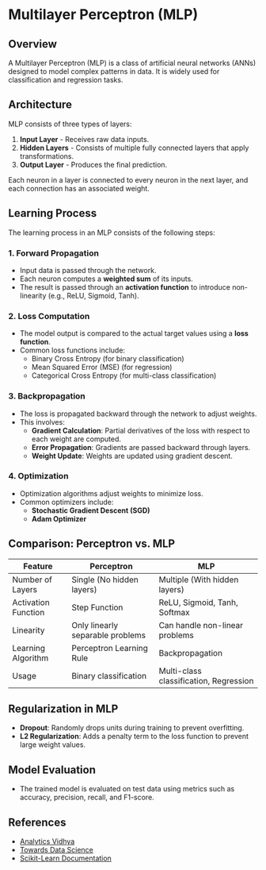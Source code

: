 # Multilayer Perceptron (MLP)

## Overview
A Multilayer Perceptron (MLP) is a class of artificial neural networks (ANNs) designed to model complex patterns in data. It is widely used for classification and regression tasks.

## Architecture
MLP consists of three types of layers:
1. **Input Layer** - Receives raw data inputs.
2. **Hidden Layers** - Consists of multiple fully connected layers that apply transformations.
3. **Output Layer** - Produces the final prediction.

Each neuron in a layer is connected to every neuron in the next layer, and each connection has an associated weight.

## Learning Process
The learning process in an MLP consists of the following steps:

### 1. Forward Propagation
   - Input data is passed through the network.
   - Each neuron computes a **weighted sum** of its inputs.
   - The result is passed through an **activation function** to introduce non-linearity (e.g., ReLU, Sigmoid, Tanh).

### 2. Loss Computation
   - The model output is compared to the actual target values using a **loss function**.
   - Common loss functions include:
     - Binary Cross Entropy (for binary classification)
     - Mean Squared Error (MSE) (for regression)
     - Categorical Cross Entropy (for multi-class classification)

### 3. Backpropagation
   - The loss is propagated backward through the network to adjust weights.
   - This involves:
     - **Gradient Calculation**: Partial derivatives of the loss with respect to each weight are computed.
     - **Error Propagation**: Gradients are passed backward through layers.
     - **Weight Update**: Weights are updated using gradient descent.

### 4. Optimization
   - Optimization algorithms adjust weights to minimize loss.
   - Common optimizers include:
     - **Stochastic Gradient Descent (SGD)**
     - **Adam Optimizer**

## Comparison: Perceptron vs. MLP
| Feature        | Perceptron  | MLP  |
|---------------|------------|------|
| Number of Layers | Single (No hidden layers) | Multiple (With hidden layers) |
| Activation Function | Step Function | ReLU, Sigmoid, Tanh, Softmax |
| Linearity | Only linearly separable problems | Can handle non-linear problems |
| Learning Algorithm | Perceptron Learning Rule | Backpropagation |
| Usage | Binary classification | Multi-class classification, Regression |

## Regularization in MLP
- **Dropout**: Randomly drops units during training to prevent overfitting.
- **L2 Regularization**: Adds a penalty term to the loss function to prevent large weight values.

## Model Evaluation
- The trained model is evaluated on test data using metrics such as accuracy, precision, recall, and F1-score.

## References
- [Analytics Vidhya](https://www.analyticsvidhya.com)
- [Towards Data Science](https://towardsdatascience.com)
- [Scikit-Learn Documentation](https://scikit-learn.org)
